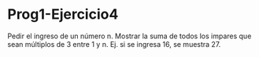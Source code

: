 # Prog1-Ejercicio4
Pedir el ingreso de un número n. Mostrar la suma de todos los impares que sean múltiplos de 3 entre 1 y n. Ej. si se ingresa 16, se muestra 27.
